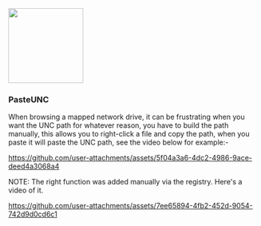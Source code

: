 <img src="https://github.com/user-attachments/assets/4cfca4d0-634b-4f3c-b3c0-e62e89216e34" width="150" height="150">

### PasteUNC

When browsing a mapped network drive, it can be frustrating when you want the UNC path for whatever reason, you have to build the path manually, this allows
you to right-click a file and copy the path, when you paste it will paste the UNC path, see the video below for example:-

https://github.com/user-attachments/assets/5f04a3a6-4dc2-4986-9ace-deed4a3068a4

NOTE: The right function was added manually via the registry.  Here's a video of it.

https://github.com/user-attachments/assets/7ee65894-4fb2-452d-9054-742d9d0cd6c1

